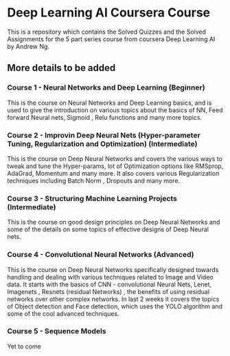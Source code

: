 # Deep Learning AI Coursera Course 
This is a repository which contains the Solved Quizzes and the Solved Assignments for the 5 part series
course from coursera Deep Learning AI by Andrew Ng.


## More details to be added

### Course 1 - Neural Networks and Deep Learning (Beginner)
This is the course on Neural Networks and Deep Learning basics, and is used to give the introduction on various topics about the basics of NN, Feed forward Neural nets, Sigmoid , Relu functions and many more topics.

### Course 2 - Improvin Deep Neural Nets (Hyper-parameter Tuning, Regularization and Optimization) (Intermediate)
This is the course on Deep Neural Networks and covers the various ways to tweak and tune the Hyper-params, lot of Optimization options like RMSprop, AdaGrad, Momentum and many more. It also covers various Regularization techniques including Batch Norm , Dropouts and many more.

### Course 3 - Structuring Machine Learning Projects (Intermediate)
This is the course on good design principles on Deep Neural Networks and some of the details on some topics of effective designs of Deep Neural nets.

### Course 4 - Convolutional Neural Networks (Advanced)
This is the course on Deep Neural Networks specifically designed towards handling and dealing with various techniques related to Image and Video data. It starts with the basics of CNN - convolutional Neural Nets, Lenet, Imagenets , Resnets (residual Networks) , the benefits of using residual networks over other complex networks. In last 2 weeks it covers the topics of Object detection and Face detection, which uses the YOLO algorithm and some of the cool advanced techniques.

### Course 5 - Sequence Models
Yet to come
